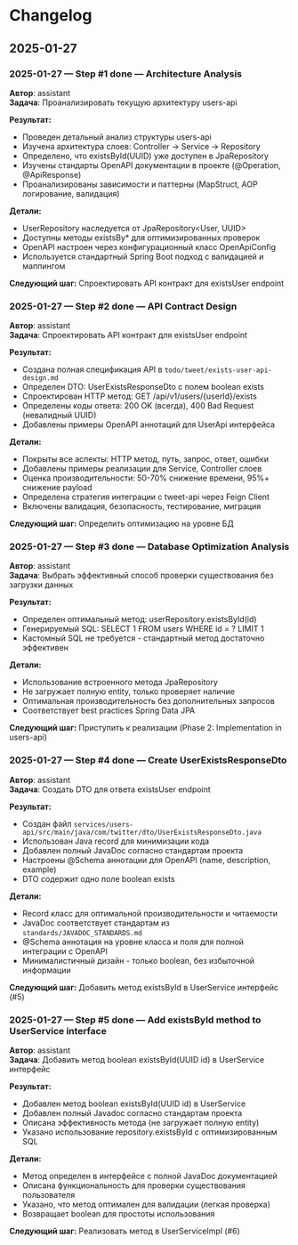 # Changelog

## 2025-01-27

### 2025-01-27 — Step #1 done — Architecture Analysis
**Автор**: assistant  
**Задача**: Проанализировать текущую архитектуру users-api

**Результат:**
- Проведен детальный анализ структуры users-api
- Изучена архитектура слоев: Controller -> Service -> Repository
- Определено, что existsById(UUID) уже доступен в JpaRepository
- Изучены стандарты OpenAPI документации в проекте (@Operation, @ApiResponse)
- Проанализированы зависимости и паттерны (MapStruct, AOP логирование, валидация)

**Детали:**
- UserRepository наследуется от JpaRepository<User, UUID>
- Доступны методы existsBy* для оптимизированных проверок
- OpenAPI настроен через конфигурационный класс OpenApiConfig
- Используется стандартный Spring Boot подход с валидацией и маппингом

**Следующий шаг:** Спроектировать API контракт для existsUser endpoint

### 2025-01-27 — Step #2 done — API Contract Design
**Автор**: assistant  
**Задача**: Спроектировать API контракт для existsUser endpoint

**Результат:**
- Создана полная спецификация API в `todo/tweet/exists-user-api-design.md`
- Определен DTO: UserExistsResponseDto с полем boolean exists
- Спроектирован HTTP метод: GET /api/v1/users/{userId}/exists
- Определены коды ответа: 200 OK (всегда), 400 Bad Request (невалидный UUID)
- Добавлены примеры OpenAPI аннотаций для UserApi интерфейса

**Детали:**
- Покрыты все аспекты: HTTP метод, путь, запрос, ответ, ошибки
- Добавлены примеры реализации для Service, Controller слоев
- Оценка производительности: 50-70% снижение времени, 95%+ снижение payload
- Определена стратегия интеграции с tweet-api через Feign Client
- Включены валидация, безопасность, тестирование, миграция

**Следующий шаг:** Определить оптимизацию на уровне БД

### 2025-01-27 — Step #3 done — Database Optimization Analysis
**Автор**: assistant  
**Задача**: Выбрать эффективный способ проверки существования без загрузки данных

**Результат:**
- Определен оптимальный метод: userRepository.existsById(id)
- Генерируемый SQL: SELECT 1 FROM users WHERE id = ? LIMIT 1
- Кастомный SQL не требуется - стандартный метод достаточно эффективен

**Детали:**
- Использование встроенного метода JpaRepository
- Не загружает полную entity, только проверяет наличие
- Оптимальная производительность без дополнительных запросов
- Соответствует best practices Spring Data JPA

**Следующий шаг:** Приступить к реализации (Phase 2: Implementation in users-api)

### 2025-01-27 — Step #4 done — Create UserExistsResponseDto
**Автор**: assistant  
**Задача**: Создать DTO для ответа existsUser endpoint

**Результат:**
- Создан файл `services/users-api/src/main/java/com/twitter/dto/UserExistsResponseDto.java`
- Использован Java record для минимизации кода
- Добавлен полный JavaDoc согласно стандартам проекта
- Настроены @Schema аннотации для OpenAPI (name, description, example)
- DTO содержит одно поле boolean exists

**Детали:**
- Record класс для оптимальной производительности и читаемости
- JavaDoc соответствует стандартам из `standards/JAVADOC_STANDARDS.md`
- @Schema аннотация на уровне класса и поля для полной интеграции с OpenAPI
- Минималистичный дизайн - только boolean, без избыточной информации

**Следующий шаг:** Добавить метод existsById в UserService интерфейс (#5)

### 2025-01-27 — Step #5 done — Add existsById method to UserService interface
**Автор**: assistant  
**Задача**: Добавить метод boolean existsById(UUID id) в UserService интерфейс

**Результат:**
- Добавлен метод boolean existsById(UUID id) в UserService
- Добавлен полный Javadoc согласно стандартам проекта
- Описана эффективность метода (не загружает полную entity)
- Указано использование repository.existsById с оптимизированным SQL

**Детали:**
- Метод определен в интерфейсе с полной JavaDoc документацией
- Описана функциональность для проверки существования пользователя
- Указано, что метод оптимален для валидации (легкая проверка)
- Возвращает boolean для простоты использования

**Следующий шаг:** Реализовать метод в UserServiceImpl (#6)

